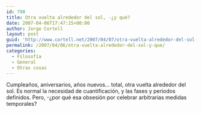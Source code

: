 ```yaml
---
id: 790
title: Otra vuelta alrededor del sol, -¿y qué?
date: 2007-04-06T17:47:15+00:00
author: Jorge Cortell
layout: post
guid: 'http://www.cortell.net/2007/04/07/otra-vuelta-alrededor-del-sol-%c2%bfy-que/'
permalink: /2007/04/06/otra-vuelta-alrededor-del-sol-y-que/
categories:
  - Filosofí­a
  - General
  - Otras cosas
---
```

Cumpleaños, aniversarios, años nuevos&#8230; total, otra vuelta alrededor del sol. Es normal la necesidad de cuantificación, y las fases y periodos definidos. Pero, -¿por qué esa obsesión por celebrar arbitrarias medidas temporales?